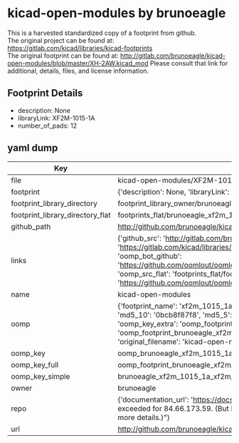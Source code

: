 # kicad-open-modules by brunoeagle  
This is a harvested standardized copy of a footprint from github.  
The original project can be found at:  
https://gitlab.com/kicad/libraries/kicad-footprints  
The original footprint can be found at:
http://gitlab.com/brunoeagle/kicad-open-modules/blob/master/XH-2AW.kicad_mod
Please consult that link for additional, details, files, and license information.  
## Footprint Details
* description: None  
* libraryLink: XF2M-1015-1A  
* number_of_pads: 12  
## yaml dump  
| Key | Value |  
| --- | --- |  
| file | kicad-open-modules/XF2M-1015-1A.kicad_mod |  
| footprint | {'description': None, 'libraryLink': 'XF2M-1015-1A', 'number_of_pads': 12} |  
| footprint_library_directory | footprint_library_owner/brunoeagle_kicad-open-modules |  
| footprint_library_directory_flat | footprints_flat/brunoeagle_xf2m_1015_1a_xf2m_1015_1a/working |  
| github_path | http://github.com/brunoeagle/kicad-open-modules/blob/master/XF2M-1015-1A.kicad_mod |  
| links | {'github_src': 'http://gitlab.com/brunoeagle/kicad-open-modules/blob/master/XH-2AW.kicad_mod', 'github_src_repo': 'https://gitlab.com/kicad/libraries/kicad-footprints', 'oomp_bot': 'footprints/brunoeagle_xf2m_1015_1a_xf2m_1015_1a/working', 'oomp_bot_github': 'https://github.com/oomlout/oomlout_oomp_footprint_bot/tree/main/footprints/brunoeagle_xf2m_1015_1a_xf2m_1015_1a/working', 'oomp_src_flat': 'footprints_flat/footprints_flat/brunoeagle_xf2m_1015_1a_xf2m_1015_1a/working', 'oomp_src_flat_github': 'https://github.com/oomlout/oomlout_oomp_footprint_src/tree/main/footprints_flat/brunoeagle_xf2m_1015_1a_xf2m_1015_1a/working'} |  
| name | kicad-open-modules |  
| oomp | {'footprint_name': 'xf2m_1015_1a', 'library_name': 'xf2m_1015_1a_kicad_mod', 'md5': '0bcb8f87f8356fd5f2b76f0d11080610', 'md5_10': '0bcb8f87f8', 'md5_5': '0bcb8', 'md5_6': '0bcb8f', 'oomp_key': 'oomp_brunoeagle_xf2m_1015_1a_xf2m_1015_1a', 'oomp_key_extra': 'oomp_footprint_brunoeagle_xf2m_1015_1a_xf2m_1015_1a', 'oomp_key_full': 'oomp_footprint_brunoeagle_xf2m_1015_1a_xf2m_1015_1a_0bcb8f', 'oomp_key_simple': 'brunoeagle_xf2m_1015_1a_xf2m_1015_1a', 'original_filename': 'kicad-open-modules/XF2M-1015-1A.kicad_mod', 'owner_name': 'brunoeagle'} |  
| oomp_key | oomp_brunoeagle_xf2m_1015_1a_xf2m_1015_1a |  
| oomp_key_full | oomp_footprint_brunoeagle_xf2m_1015_1a_xf2m_1015_1a |  
| oomp_key_simple | brunoeagle_xf2m_1015_1a_xf2m_1015_1a |  
| owner | brunoeagle |  
| repo | {'documentation_url': 'https://docs.github.com/rest/overview/resources-in-the-rest-api#rate-limiting', 'message': "API rate limit exceeded for 84.66.173.59. (But here's the good news: Authenticated requests get a higher rate limit. Check out the documentation for more details.)"} |  
| url | http://github.com/brunoeagle/kicad-open-modules |  


